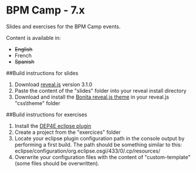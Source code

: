 BPM Camp - 7.x
====================

Slides and exercises for the BPM Camp events.

Content is available in:
- ~~English~~
- French
- ~~Spanish~~

##Build instructions for slides
1. Download [reveal.js](https://github.com/hakimel/reveal.js/) version 3.1.0
2. Paste the content of the "slides" folder into your reveal install directory
3. Download and install the [Bonita reveal.js theme](https://github.com/amottier/bonitasoft-adoption) in your reveal.js "css\theme" folder

##Build instructions for exercises
1. Install the [DEP4E eclipse plugin](http://dep4e.sourceforge.net/)
2. Create a project from the "exercices" folder
3. Locate your eclipse plugin configuration path in the console output by performing a first build. The path should be something similar to this: eclipse/configuration/org.eclipse.osgi/433/0/.cp/resources/
4. Overwrite your configuration files with the content of "custom-template" (some files should be overwritten).
